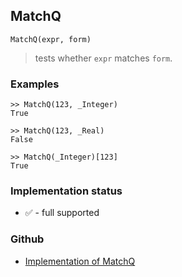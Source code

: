 ## MatchQ

```
MatchQ(expr, form)
```

> tests whether `expr` matches `form`.
 
### Examples

```
>> MatchQ(123, _Integer)
True
	 
>> MatchQ(123, _Real)
False
	 
>> MatchQ(_Integer)[123]
True
```






### Implementation status

* &#x2705; - full supported

### Github

* [Implementation of MatchQ](https://github.com/axkr/symja_android_library/blob/master/symja_android_library/matheclipse-core/src/main/java/org/matheclipse/core/builtin/PredicateQ.java#L671) 

